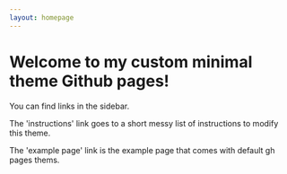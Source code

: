 ```yaml
---
layout: homepage
---
```


# Welcome to my custom minimal theme Github pages!

You can find links in the sidebar. 

The 'instructions' link goes to a short messy list of instructions to modify this theme.

The 'example page' link is the example page that comes with default gh pages thems. 

